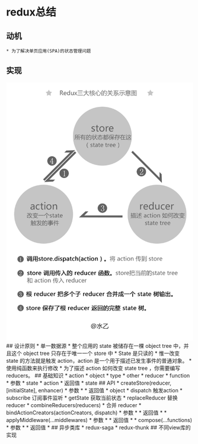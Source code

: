 # redux总结
## 动机
	* 为了解决单页应用(SPA)的状态管理问题
## 实现
<img src="./redux.png" alt = "redux图解" style="width:500"/>
## 设计原则
	* 单一数据源
		* 整个应用的 state 被储存在一棵 object tree 中，并且这个 object tree 只存在于唯一一个 store 中
	* State 是只读的
		* 惟一改变 state 的方法就是触发 action，action 是一个用于描述已发生事件的普通对象。
	* 使用纯函数来执行修改
		* 为了描述 action 如何改变 state tree ，你需要编写 reducers。
## 基础知识
	* action
		* object
			* type
			* other
	* reducer
		* function
			* 参数
				* state
				* action
			* 返回值
				* state
## API
	* createStore(reducer, [initialState], enhancer)
		* 参数
			* 
		* 返回值
			* object
				* dispatch 触发action
			    * subscribe 订阅事件监听
			    * getState 获取当前状态
			    * replaceReducer 替换reducer
	* combineReducers(reducers)
		* 合并 reducer
	* bindActionCreators(actionCreators, dispatch)
		* 参数
			* 
		* 返回值
			* 
	* applyMiddleware(...middlewares)
		* 参数
			* 
		* 返回值 
			* 
	* compose(...functions)
		* 参数
			* 
		* 返回值
			* 
## 异步类库
	* redux-saga
	* redux-thunk
## 不同view库的实现
	
